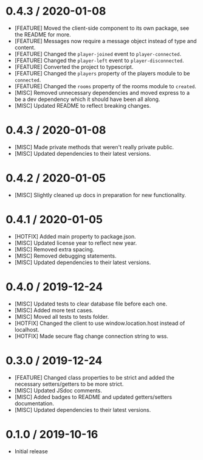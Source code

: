 0.4.3 / 2020-01-08
==================
* [FEATURE] Moved the client-side component to its own package, see the README for more.
* [FEATURE] Messages now require a message object instead of type and content.
* [FEATURE] Changed the `player-joined` event to `player-connected`.
* [FEATURE] Changed the `player-left` event to `player-disconnected`.
* [FEATURE] Converted the project to typescript.
* [FEATURE] Changed the `players` property of the players module to be `connected`.
* [FEATURE] Changed the `rooms` property of the rooms module to `created`.
* [MISC] Removed unnecessary dependencies and moved express to a be a dev dependency which it should have been all along.
* [MISC] Updated README to reflect breaking changes.

0.4.3 / 2020-01-08
==================
* [MISC] Made private methods that weren't really private public.
* [MISC] Updated dependencies to their latest versions.

0.4.2 / 2020-01-05
==================
* [MISC] Slightly cleaned up docs in preparation for new functionality.

0.4.1 / 2020-01-05
==================
* [HOTFIX] Added main property to package.json.
* [MISC] Updated license year to reflect new year.
* [MISC] Removed extra spacing.
* [MISC] Removed debugging statements.
* [MISC] Updated dependencies to their latest versions.

0.4.0 / 2019-12-24
==================
* [MISC] Updated tests to clear database file before each one.
* [MISC] Added more test cases.
* [MISC] Moved all tests to tests folder.
* [HOTFIX] Changed the client to use window.location.host instead of localhost.
* [HOTFIX] Made secure flag change connection string to wss.

0.3.0 / 2019-12-24
==================
* [FEATURE] Changed class properties to be strict and added the necessary setters/getters to be more strict.
* [MISC] Updated JSdoc comments.
* [MISC] Added badges to README and updated getters/setters documentation.
* [MISC] Updated dependencies to their latest versions.

0.1.0 / 2019-10-16
==================
* Initial release